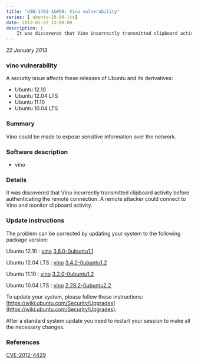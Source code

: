 ```yaml
---
title: "USN-1701-1&#58; Vino vulnerability"
series: [ ubuntu-10.04-lts]
date: 2013-01-22 12:00:00
description: |
    It was discovered that Vino incorrectly transmitted clipboard activity before authenticating the remote connection. A remote attacker could connect to Vino and monitor clipboard activity. 
--- 
```

 
 

*22 January 2013*

### vino vulnerability

A security issue affects these releases of Ubuntu and its derivatives:

* Ubuntu 12.10
* Ubuntu 12.04 LTS
* Ubuntu 11.10
* Ubuntu 10.04 LTS

### Summary

Vino could be made to expose sensitive information over the network. 

### Software description

* vino 

### Details

It was discovered that Vino incorrectly transmitted clipboard activity before authenticating the remote connection. A remote attacker could connect to Vino and monitor clipboard activity. 

### Update instructions

The problem can be corrected by updating your system to the following package version:

Ubuntu 12.10
 : [vino](https://launchpad.net/ubuntu/+source/vino) <span> [3.6.0-0ubuntu1.1](https://launchpad.net/ubuntu/+source/vino/3.6.0-0ubuntu1.1) </span> 

Ubuntu 12.04 LTS
 : [vino](https://launchpad.net/ubuntu/+source/vino) <span> [3.4.2-0ubuntu1.2](https://launchpad.net/ubuntu/+source/vino/3.4.2-0ubuntu1.2) </span> 

Ubuntu 11.10
 : [vino](https://launchpad.net/ubuntu/+source/vino) <span> [3.2.0-0ubuntu1.2](https://launchpad.net/ubuntu/+source/vino/3.2.0-0ubuntu1.2) </span> 

Ubuntu 10.04 LTS
 : [vino](https://launchpad.net/ubuntu/+source/vino) <span> [2.28.2-0ubuntu2.2](https://launchpad.net/ubuntu/+source/vino/2.28.2-0ubuntu2.2) </span> 

To update your system, please follow these instructions: [https://wiki.ubuntu.com/Security/Upgrades](https://wiki.ubuntu.com/Security/Upgrades).

After a standard system update you need to restart your session to make all the necessary changes. 

### References

 
 [CVE-2012-4429](http://people.ubuntu.com/~ubuntu-security/cve/CVE-2012-4429)
 


